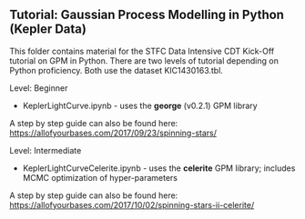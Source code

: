 
Tutorial: Gaussian Process Modelling in Python (Kepler Data)
---

This folder contains material for the STFC Data Intensive CDT Kick-Off tutorial on GPM in Python. There are two levels of tutorial depending on Python proficiency. Both use the dataset KIC1430163.tbl.

Level: Beginner
- KeplerLightCurve.ipynb - uses the **george** (v0.2.1) GPM library

A step by step guide can also be found here: https://allofyourbases.com/2017/09/23/spinning-stars/

Level: Intermediate
- KeplerLightCurveCelerite.ipynb - uses the **celerite** GPM library; includes MCMC optimization of hyper-parameters

A step by step guide can also be found here: https://allofyourbases.com/2017/10/02/spinning-stars-ii-celerite/
